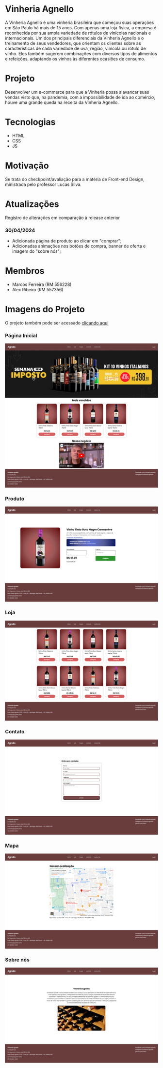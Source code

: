 # Vinheria Agnello
A Vinheria Agnello é uma vinheria brasileira que começou suas operações em São Paulo há mais de 15 anos. Com apenas uma loja física, a empresa é reconhecida por sua ampla variedade de rótulos de vinícolas nacionais e internacionais. Um dos principais diferenciais da Vinheria Agnello é o treinamento de seus vendedores, que orientam os clientes sobre as características de cada variedade de uva, região, vinícola ou rótulo de vinho. Eles também sugerem combinações com diversos tipos de alimentos e refeições, adaptando os vinhos às diferentes ocasiões de consumo.

# Projeto
Desenvolver um e-commerce para que a Vinheria possa alavancar suas vendas visto que, na pandemia, com a impossibilidade de ida ao comércio, houve uma grande queda na receita da Vinheria Agnello.

# Tecnologias
- HTML
- CSS
- JS

# Motivação
Se trata do checkpoint/avaliação para a matéria de Front-end Design, ministrada pelo professor Lucas Silva.

# Atualizações
Registro de alterações em comparação à release anterior
### 30/04/2024
- Adicionada página de produto ao clicar em "comprar";
- Adicionadas animações nos botões de compra, banner de oferta e imagem do "sobre nós";

# Membros
- Marcos Ferreira (RM 556228)
- Alex Ribeiro (RM 557356)

# Imagens do Projeto
O projeto também pode ser acessado [clicando aqui](https://rfxct.github.io/checkpoint-front-end-design/)

### Página Inicial
<img src="docs/index.png" >

### Produto
<img src="docs/produto.png" >

### Loja
<img src="docs/loja.png" >

### Contato
<img src="docs/contato.png" >

### Mapa
<img src="docs/mapa.png" >

### Sobre nós
<img src="docs/sobre-nos.png" >
